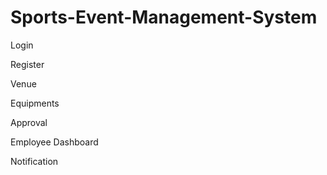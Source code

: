 # Sports-Event-Management-System

Login

Register

Venue

Equipments

Approval

Employee Dashboard

Notification
